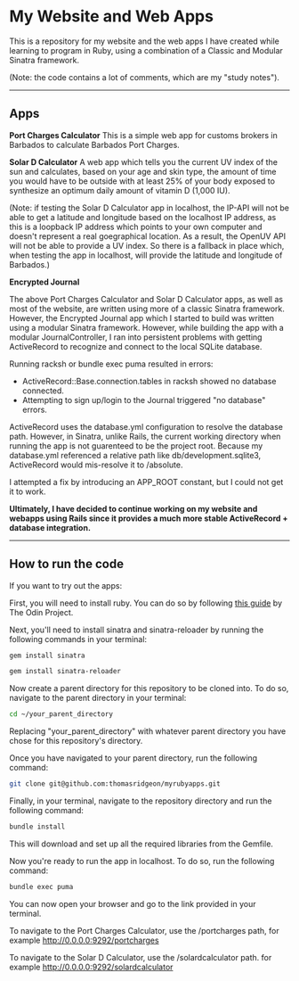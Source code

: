 # My Website and Web Apps

This is a repository for my website and the web apps I have created while learning to program in Ruby, using a combination of a Classic and Modular Sinatra framework.

(Note: the code contains a lot of comments, which are my "study notes").

---

## Apps

**Port Charges Calculator**
This is a simple web app for customs brokers in Barbados to calculate Barbados Port Charges.

**Solar D Calculator**
A web app which tells you the current UV index of the sun and calculates, based on your age and skin type, the amount of time you would have to be outside with at least 25% of your body exposed to synthesize an optimum daily amount of vitamin D (1,000 IU). 

(Note: if testing the Solar D Calculator app in localhost, the IP-API will not be able to get a latitude and longitude based on the localhost IP address, as this is a loopback IP address which points to your own computer and doesn't represent a real goegraphical location. As a result, the OpenUV API will not be able to provide a UV index. So there is a fallback in place which, when testing the app in localhost, will provide the latitude and longitude of Barbados.)

**Encrypted Journal**

The above Port Charges Calculator and Solar D Calculator apps, as well as most of the website, are written using more of a classic Sinatra framework. However, the Encrypted Journal app which I started to build was written using a modular Sinatra framework. However, while building the app with a modular JournalController, I ran into persistent problems with getting ActiveRecord to recognize and connect to the local SQLite database. 

Running racksh or bundle exec puma resulted in errors:
- ActiveRecord::Base.connection.tables in racksh showed no database connected.
- Attempting to sign up/login to the Journal triggered "no database" errors. 

ActiveRecord uses the database.yml configuration to resolve the database path. However, in Sinatra, unlike Rails, the current working directory when running the app is not guarenteed to be the project root. Because my database.yml referenced a relative path like db/development.sqlite3, ActiveRecord would mis-resolve it to /absolute.

I attempted a fix by introducing an APP_ROOT constant, but I could not get it to work. 

**Ultimately, I have decided to continue working on my website and webapps using Rails since it provides a much more stable ActiveRecord + database integration.**

---

## How to run the code

If you want to try out the apps:

First, you will need to install ruby. You can do so by following [this guide](https://www.theodinproject.com/lessons/ruby-installing-ruby) by The Odin Project.

Next, you'll need to install sinatra and sinatra-reloader by running the following commands in your terminal:

```bash
gem install sinatra
```

```bash
gem install sinatra-reloader
```

Now create a parent directory for this repository to be cloned into. To do so, navigate to the parent directory in your terminal:

```bash
cd ~/your_parent_directory
```

Replacing "your_parent_directory" with whatever parent directory you have chose for this repository's directory.

Once you have navigated to your parent directory, run the following command:

```bash
git clone git@github.com:thomasridgeon/myrubyapps.git
```

Finally, in your terminal, navigate to the repository directory and run the following command:

```bash
bundle install
```

This will download and set up all the required libraries from the Gemfile.

Now you're ready to run the app in localhost. To do so, run the following command:

```bash
bundle exec puma
```

You can now open your browser and go to the link provided in your terminal.

To navigate to the Port Charges Calculator, use the /portcharges path, for example http://0.0.0.0:9292/portcharges

To navigate to the Solar D Calculator, use the /solardcalculator path. for example http://0.0.0.0:9292/solardcalculator 




